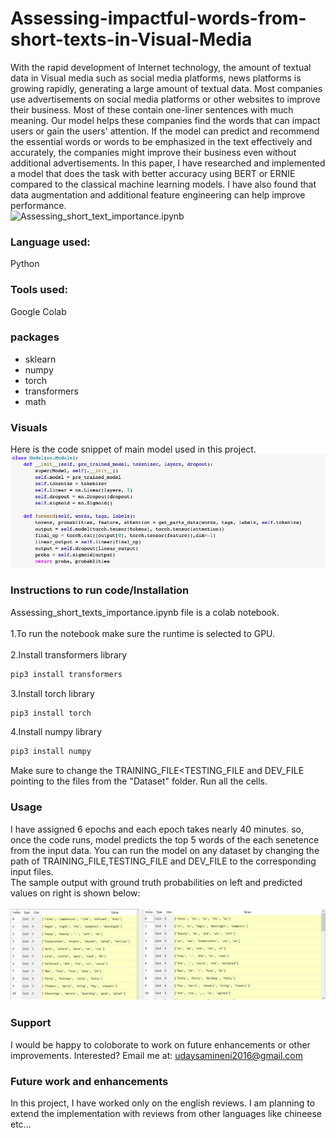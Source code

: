 # Assessing-impactful-words-from-short-texts-in-Visual-Media
With the rapid development of Internet technology, the amount of textual data in Visual media such as social media platforms, news platforms is growing rapidly, generating a large amount of textual data. Most companies use advertisements on social media platforms or other websites to improve their business. Most of these contain one-liner sentences with much meaning. Our model helps these companies find the words that can impact users or gain the users' attention. If the model can predict and recommend the essential words or words to be emphasized in the text effectively and accurately, the companies might improve their business even without additional advertisements. In this paper, I have researched and implemented a model that does the task with better accuracy using BERT or ERNIE compared to the classical machine learning models. I have also found that data augmentation and additional feature engineering can help improve performance.
<br/>
![Assessing_short_text_importance.ipynb](https://github.com/Uday-Samineni97/Assessing-impactful-words-from-short-texts-in-Visual-Media/blob/master/Assessing_short_text_importance.ipynb)
### Language used:
Python
<br/>
### Tools used:
Google Colab
### packages
* sklearn
* numpy
* torch
* transformers
* math
### Visuals
Here is the code snippet of main model used in this project.
<br/>
![alt text](https://github.com/Uday-Samineni97/Assessing-impactful-words-from-short-texts-in-Visual-Media/blob/main/Model.png)
<br/>
### Instructions to run code/Installation
Assessing_short_texts_importance.ipynb file is a colab notebook.
<br/>
<br/>
1.To run the notebook make sure the runtime is selected to GPU.
<br/>
<br/>
2.Install transformers library
```bash 
pip3 install transformers
```
3.Install torch library
```bash 
pip3 install torch
```
4.Install numpy library
```bash 
pip3 install numpy
```
Make sure to change the TRAINING_FILE<TESTING_FILE and DEV_FILE pointing to the files from the "Dataset" folder.
Run all the cells.
### Usage
I have assigned 6 epochs and each epoch takes nearly 40 minutes. so, once the code runs, model predicts the top 5 words of the each senetence from the input data.
You can run the model on any dataset by changing the path of TRAINING_FILE,TESTING_FILE and DEV_FILE to the corresponding input files.
<br/>
The sample output with ground truth probabilities on left and predicted values on right is shown below:
<br/>
<br/>
![alt text](https://github.com/Uday-Samineni97/Assessing-impactful-words-from-short-texts-in-Visual-Media/blob/main/output.png)
### Support
I would be happy to coloborate to work on future enhancements or other improvements.
Interested? Email me at: <udaysamineni2016@gmail.com>
### Future work and enhancements
In this project, I have worked only on the english reviews. I am planning to extend the implementation with reviews from other languages like chineese etc...
